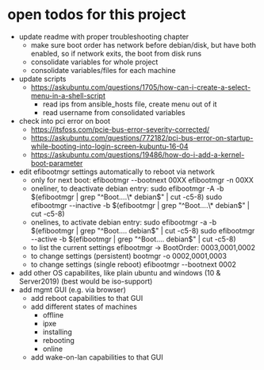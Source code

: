 # open todos for this project

- update readme with proper troubleshooting chapter
  - make sure boot order has network before debian/disk, but have both enabled, so if network exits, the boot from disk runs
  - consolidate variables for whole project
  - consolidate variables/files for each machine
- update scripts
  - https://askubuntu.com/questions/1705/how-can-i-create-a-select-menu-in-a-shell-script
    - read ips from ansible_hosts file, create menu out of it
    - read username from consolidated variables
- check into pci error on boot
  - https://itsfoss.com/pcie-bus-error-severity-corrected/
  - https://askubuntu.com/questions/772182/pci-bus-error-on-startup-while-booting-into-login-screen-kubuntu-16-04
  - https://askubuntu.com/questions/19486/how-do-i-add-a-kernel-boot-parameter
- edit efibootmgr settings automatically to reboot via network
  - only for next boot:
    efibootmgr --bootnext 00XX
    efibootmgr -n 00XX
  - oneliner, to deactivate debian entry:
    sudo efibootmgr -A -b $(efibootmgr | grep "^Boot....\* debian$" | cut -c5-8)
    sudo efibootmgr --inactive -b $(efibootmgr | grep "^Boot....\* debian$" | cut -c5-8)
  - onelines, to activate debian entry:
    sudo efibootmgr -a -b $(efibootmgr | grep "^Boot....  debian$" | cut -c5-8)
    sudo efibootmgr --active -b $(efibootmgr | grep "^Boot....  debian$" | cut -c5-8)
  - to list the current settings
    efibootmgr
    -> BootOrder: 0003,0001,0002
  - to change settings (persistent)
    bootmgr -o 0002,0001,0003
  - to change settings (single reboot)
    efibootmgr --bootnext 0002
- add other OS capabilites, like plain ubuntu and windows (10 & Server2019) (best would be iso-support)
- add mgmt GUI (e.g. via browser)
  - add reboot capabilities to that GUI
  - add different states of machines
    - offline
    - ipxe
    - installing
    - rebooting
    - online
  - add wake-on-lan capabilities to that GUI
